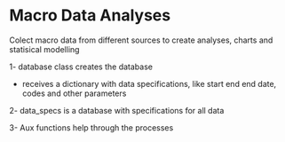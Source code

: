 # Macro Data Analyses

Colect macro data from different sources to create analyses, charts and statisical modelling

1- database class creates the database
  - receives a dictionary with data specifications, like start end end date, codes and other parameters

2- data_specs is a database with specifications for all data

3- Aux functions help through the processes
